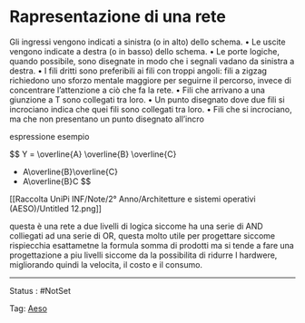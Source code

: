 # Rapresentazione di una rete

Gli ingressi vengono indicati a sinistra (o in alto) dello schema.
• Le uscite vengono indicate a destra (o in basso) dello schema.
• Le porte logiche, quando possibile, sono disegnate in modo che i segnali
vadano da sinistra a destra.
• I fili dritti sono preferibili ai fili con troppi angoli: fili a zigzag richiedono
uno sforzo mentale maggiore per seguirne il percorso, invece di concentrare
l’attenzione a ciò che fa la rete.
• Fili che arrivano a una giunzione a T sono collegati tra loro.
• Un punto disegnato dove due fili si incrociano indica che quei fili sono collegati tra loro.
• Fili che si incrociano, ma che non presentano un punto disegnato all’incro

espressione esempio

$$
Y = \overline{A}
\overline{B}
\overline{C}
+ A\overline{B}\overline{C}
+ A\overline{B}C
$$

[[Raccolta UniPi INF/Note/2° Anno/Architetture e sistemi operativi (AESO)/Untitled 12.png]]

questa è una rete a due livelli di logica siccome ha una serie di AND colliegati ad una serie di OR, questa molto utile per progettare siccome rispiecchia esattametne la formula somma di prodotti ma si tende a fare una progettazione a piu livelli siccome da la possibilita di ridurre l hardwere, migliorando quindi la velocita, il costo e il consumo.

---

Status : #NotSet

Tag: [Aeso](../../Architetture%20e%20sistemi%20operativi%20(AESO)%201e0e264228a748feabc5de07d5a770db.md)
